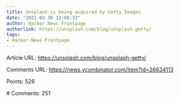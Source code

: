 ```yaml
---
title: Unsplash is being acquired by Getty Images
date: "2021-03-30 13:06:33"
author: Hacker News Frontpage
authorlink: https://unsplash.com/blog/unsplash-getty/
tags:
- Hacker-News-Frontpage
---
```


<p>Article URL: <a href="https://unsplash.com/blog/unsplash-getty/">https://unsplash.com/blog/unsplash-getty/</a></p>
<p>Comments URL: <a href="https://news.ycombinator.com/item?id=26634113">https://news.ycombinator.com/item?id=26634113</a></p>
<p>Points: 526</p>
<p># Comments: 251</p>
